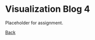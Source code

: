 # Visualization Blog 4
Placeholder for assignment.

<a href="#" onclick="window.history.back()">Back</a>